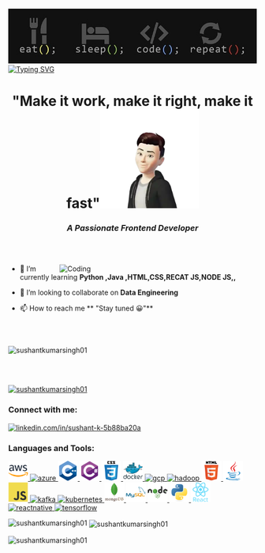 ![logo](https://github.com/Sushantkumarsingh01/probable-octo-doodle/blob/main/HD-wallpaper-technology-code-programming-programmer.jpg)
<a href="https://git.io/typing-svg"><img src="https://readme-typing-svg.demolab.com?font=Algerian&weight=500&size=30&pause=1000&color=F70F40&center=true&random=true&width=435&lines=Hi+!++Sushant+Here+;I'm+a++full-stack+developer" alt="Typing SVG" /></a> 
<h1 align="center">"Make it work, make it right, make it fast"<img src="https://github.com/Sushantkumarsingh01/probable-octo-doodle/blob/main/STK-20240426-WA0001.webp" width="200" height="200"></h1>

<h3 align="center"><em>A Passionate Frontend Developer</em></h3>
<br>
<br>


<img align="right" alt="Coding" width="400" hight="300"
src="https://camo.githubusercontent.com/f6a3ce319a938926c27df1feef26eeadac0d53253750363b0bdb8412f0726c3e/68747470733a2f2f6d656469612e74656e6f722e636f6d2f595a506e477550655a763841414141642f636f64696e672e676966">


- 🌱 I’m currently learning **Python ,Java ,HTML,CSS,RECAT JS,NODE JS,,**

- 👯 I’m looking to collaborate on **Data Engineering**

- 📫 How to reach me ** "Stay tuned 😀"**



<br>
<br>
<p align="left"> <img src="https://komarev.com/ghpvc/?username=sushantkumarsingh01&label=Profile%20views&color=0e75b6&style=flat" alt="sushantkumarsingh01" /> </p>
<br>
<br>
<p align="left"> <a href="https://github.com/ryo-ma/github-profile-trophy"><img src="https://github-profile-trophy.vercel.app/?username=sushantkumarsingh01" alt="sushantkumarsingh01" /></a> </p>


<h3 align="left">Connect with me:</h3>
<p align="left">
<a href="https://linkedin.com/in/linkedin.com/in/sushant-k-5b88ba20a" target="blank"><img align="center" src="https://raw.githubusercontent.com/rahuldkjain/github-profile-readme-generator/master/src/images/icons/Social/linked-in-alt.svg" alt="linkedin.com/in/sushant-k-5b88ba20a" height="30" width="40" /></a>
</p>

<h3 align="left">Languages and Tools:</h3>
<p align="left"> <a href="https://aws.amazon.com" target="_blank" rel="noreferrer"> <img src="https://raw.githubusercontent.com/devicons/devicon/master/icons/amazonwebservices/amazonwebservices-original-wordmark.svg" alt="aws" width="40" height="40"/> </a> <a href="https://azure.microsoft.com/en-in/" target="_blank" rel="noreferrer"> <img src="https://www.vectorlogo.zone/logos/microsoft_azure/microsoft_azure-icon.svg" alt="azure" width="40" height="40"/> </a> <a href="https://www.w3schools.com/cpp/" target="_blank" rel="noreferrer"> <img src="https://raw.githubusercontent.com/devicons/devicon/master/icons/cplusplus/cplusplus-original.svg" alt="cplusplus" width="40" height="40"/> </a> <a href="https://www.w3schools.com/cs/" target="_blank" rel="noreferrer"> <img src="https://raw.githubusercontent.com/devicons/devicon/master/icons/csharp/csharp-original.svg" alt="csharp" width="40" height="40"/> </a> <a href="https://www.w3schools.com/css/" target="_blank" rel="noreferrer"> <img src="https://raw.githubusercontent.com/devicons/devicon/master/icons/css3/css3-original-wordmark.svg" alt="css3" width="40" height="40"/> </a> <a href="https://www.docker.com/" target="_blank" rel="noreferrer"> <img src="https://raw.githubusercontent.com/devicons/devicon/master/icons/docker/docker-original-wordmark.svg" alt="docker" width="40" height="40"/> </a> <a href="https://cloud.google.com" target="_blank" rel="noreferrer"> <img src="https://www.vectorlogo.zone/logos/google_cloud/google_cloud-icon.svg" alt="gcp" width="40" height="40"/> </a> <a href="https://hadoop.apache.org/" target="_blank" rel="noreferrer"> <img src="https://www.vectorlogo.zone/logos/apache_hadoop/apache_hadoop-icon.svg" alt="hadoop" width="40" height="40"/> </a> <a href="https://www.w3.org/html/" target="_blank" rel="noreferrer"> <img src="https://raw.githubusercontent.com/devicons/devicon/master/icons/html5/html5-original-wordmark.svg" alt="html5" width="40" height="40"/> </a> <a href="https://www.java.com" target="_blank" rel="noreferrer"> <img src="https://raw.githubusercontent.com/devicons/devicon/master/icons/java/java-original.svg" alt="java" width="40" height="40"/> </a> <a href="https://developer.mozilla.org/en-US/docs/Web/JavaScript" target="_blank" rel="noreferrer"> <img src="https://raw.githubusercontent.com/devicons/devicon/master/icons/javascript/javascript-original.svg" alt="javascript" width="40" height="40"/> </a> <a href="https://kafka.apache.org/" target="_blank" rel="noreferrer"> <img src="https://www.vectorlogo.zone/logos/apache_kafka/apache_kafka-icon.svg" alt="kafka" width="40" height="40"/> </a> <a href="https://kubernetes.io" target="_blank" rel="noreferrer"> <img src="https://www.vectorlogo.zone/logos/kubernetes/kubernetes-icon.svg" alt="kubernetes" width="40" height="40"/> </a> <a href="https://www.mongodb.com/" target="_blank" rel="noreferrer"> <img src="https://raw.githubusercontent.com/devicons/devicon/master/icons/mongodb/mongodb-original-wordmark.svg" alt="mongodb" width="40" height="40"/> </a> <a href="https://www.mysql.com/" target="_blank" rel="noreferrer"> <img src="https://raw.githubusercontent.com/devicons/devicon/master/icons/mysql/mysql-original-wordmark.svg" alt="mysql" width="40" height="40"/> </a> <a href="https://nodejs.org" target="_blank" rel="noreferrer"> <img src="https://raw.githubusercontent.com/devicons/devicon/master/icons/nodejs/nodejs-original-wordmark.svg" alt="nodejs" width="40" height="40"/> </a> <a href="https://www.python.org" target="_blank" rel="noreferrer"> <img src="https://raw.githubusercontent.com/devicons/devicon/master/icons/python/python-original.svg" alt="python" width="40" height="40"/> </a> <a href="https://reactjs.org/" target="_blank" rel="noreferrer"> <img src="https://raw.githubusercontent.com/devicons/devicon/master/icons/react/react-original-wordmark.svg" alt="react" width="40" height="40"/> </a> <a href="https://reactnative.dev/" target="_blank" rel="noreferrer"> <img src="https://reactnative.dev/img/header_logo.svg" alt="reactnative" width="40" height="40"/> </a> <a href="https://www.tensorflow.org" target="_blank" rel="noreferrer"> <img src="https://www.vectorlogo.zone/logos/tensorflow/tensorflow-icon.svg" alt="tensorflow" width="40" height="40"/> </a> </p>

<p><img align="left" src="https://github-readme-stats.vercel.app/api/top-langs?username=sushantkumarsingh01&show_icons=true&locale=en&layout=compact" alt="sushantkumarsingh01" /></p>

<p>&nbsp;<img align="center" src="https://github-readme-stats.vercel.app/api?username=sushantkumarsingh01&show_icons=true&locale=en" alt="sushantkumarsingh01" /></p>

<p><img align="center" src="https://github-readme-streak-stats.herokuapp.com/?user=sushantkumarsingh01&" alt="sushantkumarsingh01" /></p>
